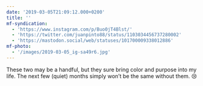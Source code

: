 ```yaml
---
date: '2019-03-05T21:09:12.000+0200'
title: ''
mf-syndication:
  - 'https://www.instagram.com/p/Buo0jT4Blst/'
  - 'https://twitter.com/juanpinto88/status/1103034456737280002'
  - 'https://mastodon.social/web/statuses/101700009338012886'
mf-photo:
  - '/images/2019-03-05_ig-sa49r6.jpg'
---
```

These two may be a handful, but they sure bring color and purpose into my life. The next few (quiet) months simply won’t be the same without them. 😢
